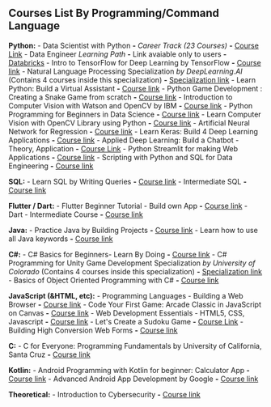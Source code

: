 ## Courses List By Programming/Command Language

**Python:**
    - Data Scientist with Python **-** *Career Track (23 Courses)* **-** [Course Link](https://app.datacamp.com/learn/career-tracks/data-scientist-with-python?version=5)
    - Data Engineer _Learning Path_ **-** Link avaiable only to users **-** [Databricks](https://databricks.com/learn/training/home)
    - Intro to TensorFlow for Deep Learning by TensorFlow **-** [Course link](https://www.udacity.com/course/intro-to-tensorflow-for-deep-learning--ud187)
    - Natural Language Processing Specialization _by DeepLearning.AI_ (Contains 4 courses inside this specialization) **-** [Specialization link](https://www.coursera.org/specializations/natural-language-processing)
    - Learn Python: Build a Virtual Assistant **-** [Course link](https://www.udemy.com/course/learn-python-build-a-virtual-assistant-in-python/)
    - Python Game Development : Creating a Snake Game from scratch **-** [Course link](https://www.udemy.com/course/python-game-development-creating-a-snake-game-from-scratch/)
    - Introduction to Computer Vision with Watson and OpenCV by IBM **-** [Course link](https://www.coursera.org/learn/introduction-computer-vision-watson-opencv)
    - Python Programming for Beginners in Data Science **-** [Course link](https://www.udemy.com/course/just-enough-python/)
    - Learn Computer Vision with OpenCV Library using Python **-** [Course link](https://www.udemy.com/course/pythoncv/)
    - Artificial Neural Network for Regression **-** [Course link](https://www.udemy.com/course/linear-regression-with-artificial-neural-network/)
    - Learn Keras: Build 4 Deep Learning Applications **-** [Course link](https://www.udemy.com/course/learnkeras/)
    - Applied Deep Learning: Build a Chatbot - Theory, Application **-** [Course Link](https://www.udemy.com/course/applied-deep-learning-build-a-chatbot-theory-application/)
    - Python Streamlit for making Web Applications **-** [Course link](https://www.udemy.com/course/python-streamlit-for-making-web-applications/)
    - Scripting with Python and SQL for Data Engineering **-** [Course link](https://www.coursera.org/learn/scripting-with-python-sql-for-data-engineering-duke?specialization=python-bash-sql-data-engineering-duke)

**SQL:**
    - Learn SQL by Writing Queries **-** [Course link](https://www.udemy.com/course/learn-sql-by-writing-queries/)
    - Intermediate SQL **-** [Course link](https://app.datacamp.com/learn/courses/intermediate-sql) 

**Flutter / Dart:**
    - Flutter Beginner Tutorial - Build own App **-** [Course link](https://www.udemy.com/course/free-flutter-beginner-tutorial-build-own-app/)
    - Dart - Intermediate Course **-** [Course link](https://www.udemy.com/course/dart-intermediate-course/)

**Java:**
    - Practice Java by Building Projects **-** [Course link](https://www.udemy.com/course/practice-java-by-building-projects/)
    - Learn how to use all Java keywords **-** [Course link](https://www.udemy.com/course/learn-how-to-use-all-50-java-keywords/)

**C#:**
    - C# Basics for Beginners- Learn By Doing **-** [Course link](https://www.udemy.com/course/c-sharp-basics-learn-to-code-the-hard-way/)
    - C# Programming for Unity Game Development Specialization _by University of Colorado_ (Contains 4 courses inside this specialization) **-** [Specialization link](https://www.coursera.org/specializations/programming-unity-game-development)
    - Basics of Object Oriented Programming with C# **-** [Course link](https://www.udemy.com/course/basics-of-object-oriented-programming-with-csharp/)

**JavaScript (&HTML, etc):**
    - Programming Languages - Building a Web Browser **-** [Course link](https://www.udacity.com/course/programming-languages--cs262)
    - Code Your First Game: Arcade Classic in JavaScript on Canvas **-** [Course link](https://www.udemy.com/course/code-your-first-game/)
    - Web Development Essentials - HTML5, CSS, Javascript **-** [Course link](https://www.udemy.com/course/web-development-essentials-html5-css-javascript/)
    - Let's Create a Sudoku Game **-** [Course Link](https://www.udemy.com/course/lets-create-a-sudoku-game/)
    - Building High Conversion Web Forms **-** [Course link](https://www.udacity.com/course/building-high-conversion-web-forms--ud890)

**C:**
    - C for Everyone: Programming Fundamentals by University of California, Santa Cruz **-** [Course link](https://www.coursera.org/learn/c-for-everyone) 

**Kotlin:**
    - Android Programming with Kotlin for beginner: Calculator App **-** [Course link](https://www.udemy.com/course/android-programming-with-kotlin-for-beginner-calculator-app/)
    - Advanced Android App Development by Google **-** [Course link](https://www.udacity.com/course/advanced-android-app-development--ud855)

**Theoretical:**
    - Introduction to Cybersecurity **-** [Course link](https://www.edx.org/course/introduction-to-cybersecurity)
